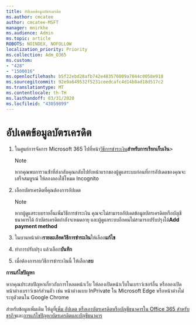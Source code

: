 ```yaml
---
title: อัปเดตข้อมูลบัตรเครดิต
ms.author: cmcatee
author: cmcatee-MSFT
manager: mnirkhe
ms.audience: Admin
ms.topic: article
ROBOTS: NOINDEX, NOFOLLOW
localization_priority: Priority
ms.collection: Adm_O365
ms.custom:
- "428"
- "1500016"
ms.openlocfilehash: b5f22ebd28afb742e483576009a7844c0058e918
ms.sourcegitcommit: 92e9a649532f5231ceedcafc4d14b8ad18d517c2
ms.translationtype: MT
ms.contentlocale: th-TH
ms.lasthandoff: 03/31/2020
ms.locfileid: "43059899"
---
```

# <a name="update-credit-card-information"></a>อัปเดตข้อมูลบัตรเครดิต

1. ในศูนย์การจัดการ Microsoft 365 ไปที่หน้า[วิธีการชําระเงิน](https://go.microsoft.com/fwlink/p/?linkid=2018806)**สําหรับการเรียกเก็บเงิน**\>

    > [!NOTE]
    > หากคุณพบการวนซ้ําที่ส่งกลับคุณกลับไปยังหน้าแรกของผู้ดูแลระบบก่อนที่การอัปเดตของคุณจะเสร็จสมบูรณ์ ให้ลองลองใช้โหมด Incognito
  
2. เลือกบัตรเครดิตที่คุณต้องการอัปเดต

    > [!NOTE]
    > หากผู้ดูแลระบบรายอื่นเพิ่มวิธีการชําระเงิน คุณจะไม่สามารถอัปเดตข้อมูลบัตรเครดิตหรือบัญชีธนาคารได้ ถ้าบัตรเครดิตกําลังจะหมดอายุ และผู้ดูแลระบบอีกคนไม่สามารถปรับปรุงได้**Add payment method**
  
3. ในบานหน้าต่าง**รายละเอียดวิธีการชําระเงิน**ให้เลือก**แก้ไข**

4. ทําการปรับปรุง แล้วเลือก**บันทึก**

5. เมื่อต้องการลบวิธีการชําระเงินนี้ ให้เลือก**ลบ**

**การแก้ไขปัญหา**

หากคุณประสบปัญหาเกี่ยวกับการโหลดหน้าเว็บ ให้ลองเปิดหน้าเว็บในเบราว์เซอร์อื่น หรือลองเปิดหน้าต่างเบราว์เซอร์ส่วนตัว เช่น หน้าต่างแบบ InPrivate ใน Microsoft Edge หรือหน้าต่างไม่ระบุตัวตนใน Google Chrome 

สําหรับข้อมูลเพิ่มเติม ให้ดูที่[เพิ่ม อัปเดต หรือเอาบัตรเครดิตหรือบัญชีธนาคารใน Office 365 สําหรับธุรกิจ](https://docs.microsoft.com/office365/admin/subscriptions-and-billing/add-update-or-remove-credit-card-or-bank-account)และ[การแก้ไขปัญหาบัตรเครดิตและบัญชีธนาคาร](https://docs.microsoft.com/office365/admin/subscriptions-and-billing/add-update-or-remove-credit-card-or-bank-account#troubleshooting-credit-cards-and-bank-accounts)